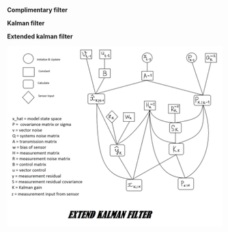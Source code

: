 **Complimentary filter**

**Kalman filter**

**Extended kalman filter**

![img](https://github.com/Locchuong96/math-algorithms/blob/main/Kalman%20filter%20and%20extened%20kalman%20filter/imgs/kalman_filter_23.png)
